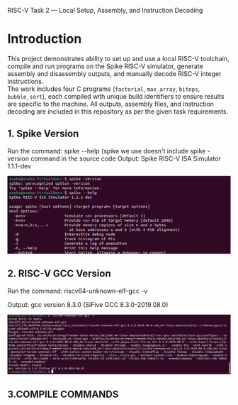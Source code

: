 RISC-V Task 2 — Local Setup, Assembly, and Instruction Decoding

# Introduction

This project demonstrates ability to set up and use a local RISC-V toolchain, compile and run programs on the Spike RISC-V simulator, generate assembly and disassembly outputs, and manually decode RISC-V integer instructions.  
The work includes four C programs (`factorial`, `max_array`, `bitops`, `bubble_sort`), each compiled with unique build identifiers to ensure results are specific to the machine. All outputs, assembly files, and instruction decoding are included in this repository as per the given task requirements.


## 1. Spike Version
Run the command: spike --help (spike we use doesn't include spike -version command in the source code
Output: Spike RISC-V ISA Simulator 1.1.1-dev

![Spike Output](spike_op.png)

## 2. RISC-V GCC Version

Run the command: riscv64-unknown-elf-gcc -v

Output: gcc version 8.3.0 (SiFive GCC 8.3.0-2019.08.0) 


![RISCV gcc version Output](riscv_gcc_op.png)

## 3.COMPILE COMMANDS











